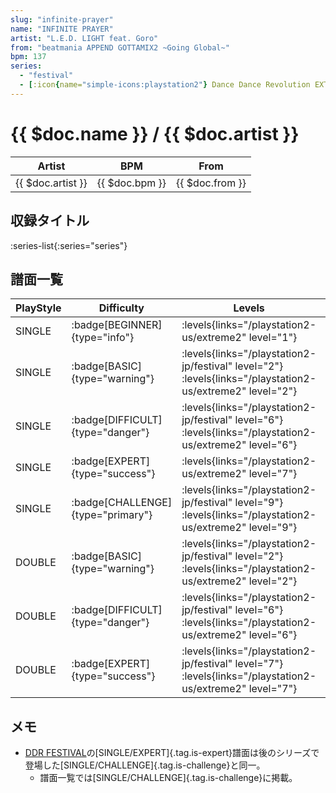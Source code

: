 ```yaml
---
slug: "infinite-prayer"
name: "INFINITE PRAYER"
artist: "L.E.D. LIGHT feat. Goro"
from: "beatmania APPEND GOTTAMIX2 ~Going Global~"
bpm: 137
series:
  - "festival"
  - [:icon{name="simple-icons:playstation2"} Dance Dance Revolution EXTREME 2 :icon{name="flag:us-4x3"}](/playstation2-us/extreme2)
---
```


# {{ $doc.name }} / {{ $doc.artist }}

|Artist|BPM|From|
|------|---|----|
|{{ $doc.artist }}|{{ $doc.bpm }}|{{ $doc.from }}|

## 収録タイトル

:series-list{:series="series"}

## 譜面一覧

|PlayStyle|Difficulty|Levels|Notes|Movie|
|---------|----------|------|-----|-----|
|SINGLE| :badge[BEGINNER]{type="info"}| :levels{links="/playstation2-us/extreme2" level="1"}|133/0||
|SINGLE| :badge[BASIC]{type="warning"}| :levels{links="/playstation2-jp/festival" level="2"}  :levels{links="/playstation2-us/extreme2" level="2"}|146/5||
|SINGLE| :badge[DIFFICULT]{type="danger"}| :levels{links="/playstation2-jp/festival" level="6"}  :levels{links="/playstation2-us/extreme2" level="6"}|201/36||
|SINGLE| :badge[EXPERT]{type="success"}| :levels{links="/playstation2-us/extreme2" level="7"}|309/20||
|SINGLE| :badge[CHALLENGE]{type="primary"}| :levels{links="/playstation2-jp/festival" level="9"}  :levels{links="/playstation2-us/extreme2" level="9"}|450/18||
|DOUBLE| :badge[BASIC]{type="warning"}| :levels{links="/playstation2-jp/festival" level="2"}　 :levels{links="/playstation2-us/extreme2" level="2"}|143/0||
|DOUBLE| :badge[DIFFICULT]{type="danger"}| :levels{links="/playstation2-jp/festival" level="6"}　 :levels{links="/playstation2-us/extreme2" level="6"}|201/36||
|DOUBLE| :badge[EXPERT]{type="success"}| :levels{links="/playstation2-jp/festival" level="7"}　 :levels{links="/playstation2-us/extreme2" level="7"}|309/20||

## メモ

- [DDR FESTIVAL](/series/festival)の[SINGLE/EXPERT]{.tag.is-expert}譜面は後のシリーズで登場した[SINGLE/CHALLENGE]{.tag.is-challenge}と同一。
  - 譜面一覧では[SINGLE/CHALLENGE]{.tag.is-challenge}に掲載。
